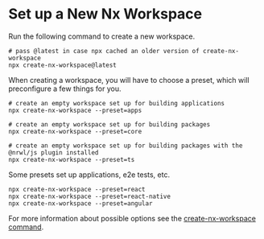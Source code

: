# Set up a New Nx Workspace

Run the following command to create a new workspace.

```shell
# pass @latest in case npx cached an older version of create-nx-workspace
npx create-nx-workspace@latest
```

When creating a workspace, you will have to choose a preset, which will preconfigure a few things for you.

```shell
# create an empty workspace set up for building applications
npx create-nx-workspace --preset=apps

# create an empty workspace set up for building packages
npx create-nx-workspace --preset=core

# create an empty workspace set up for building packages with the @nrwl/js plugin installed
npx create-nx-workspace --preset=ts
```

Some presets set up applications, e2e tests, etc.

```shell
npx create-nx-workspace --preset=react
npx create-nx-workspace --preset=react-native
npx create-nx-workspace --preset=angular
```

For more information about possible options see the [create-nx-workspace command](/nx/create-nx-workspace).
